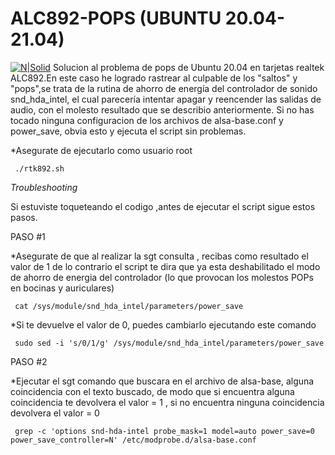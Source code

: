 # ALC892-POPS (UBUNTU 20.04-21.04)
[![N|Solid](https://www.solvetic.com/uploads/tutorials/monthly_04_2020/0e09654e6e73e9d8fffae22c88d99877.png)](https://www.youtube.com/channel/UC78GA53wBavEM5bCq-ddOVA/videos)
Solucion al problema de pops de Ubuntu 20.04 en tarjetas realtek ALC892.En este caso he logrado rastrear al culpable de los "saltos" y "pops",se trata de la rutina de ahorro de energía del controlador de sonido snd_hda_intel, el cual parecería intentar apagar y reencender las salidas de audio, con el molesto resultado que se describio anteriormente.
Si no has tocado ninguna configuracion de los archivos de alsa-base.conf y power_save, obvia esto y ejecuta el script sin problemas.

*Asegurate de ejecutarlo como usuario root

     ./rtk892.sh

*Troubleshooting*

Si estuviste toqueteando el codigo ,antes de ejecutar el script  sigue estos pasos.

PASO #1


*Asegurate de que al realizar la sgt consulta , recibas como resultado el valor de 1 de lo contrario el script te dira que ya esta deshabilitado el modo de ahorro de energia del controlador (lo que provocan los molestos POPs en bocinas y auriculares)

     cat /sys/module/snd_hda_intel/parameters/power_save
 

*Si te devuelve el valor de 0, puedes cambiarlo ejecutando este comando

     sudo sed -i 's/0/1/g' /sys/module/snd_hda_intel/parameters/power_save

PASO #2


*Ejecutar el sgt comando que buscara en el archivo de alsa-base, alguna coincidencia con el texto buscado, de modo que si encuentra alguna coincidencia te devolvera el valor = 1 , si no encuentra ninguna coincidencia devolvera el valor = 0

     grep -c 'options snd-hda-intel probe_mask=1 model=auto power_save=0 power_save_controller=N' /etc/modprobe.d/alsa-base.conf




